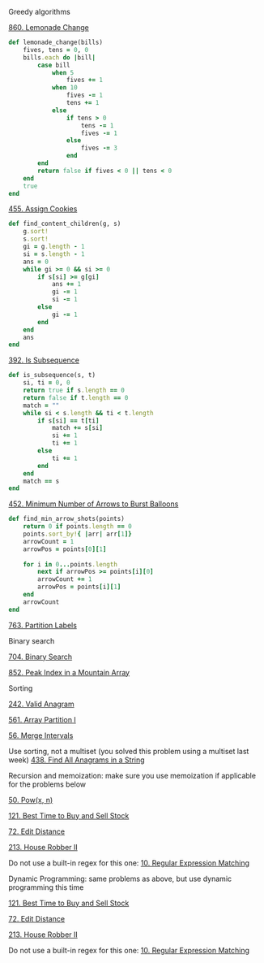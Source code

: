 Greedy algorithms


[860. Lemonade Change](https://leetcode.com/problems/lemonade-change)
```ruby
def lemonade_change(bills)
    fives, tens = 0, 0
    bills.each do |bill|
        case bill
            when 5
                fives += 1
            when 10
                fives -= 1
                tens += 1
            else
                if tens > 0
                    tens -= 1
                    fives -= 1
                else
                    fives -= 3
                end
        end
        return false if fives < 0 || tens < 0
    end
    true
end
```


[455. Assign Cookies](https://leetcode.com/problems/assign-cookies)
```ruby
def find_content_children(g, s)
    g.sort!
    s.sort!
    gi = g.length - 1
    si = s.length - 1
    ans = 0
    while gi >= 0 && si >= 0
        if s[si] >= g[gi]
            ans += 1
            gi -= 1
            si -= 1
        else 
            gi -= 1
        end
    end
    ans
end
```


[392. Is Subsequence](https://leetcode.com/problems/is-subsequence)
```ruby
def is_subsequence(s, t)
    si, ti = 0, 0
    return true if s.length == 0
    return false if t.length == 0
    match = ""
    while si < s.length && ti < t.length
        if s[si] == t[ti]
            match += s[si]
            si += 1
            ti += 1
        else
            ti += 1
        end
    end
    match == s
end
```

[452. Minimum Number of Arrows to Burst Balloons](https://leetcode.com/problems/minimum-number-of-arrows-to-burst-balloons)
```ruby
def find_min_arrow_shots(points)
    return 0 if points.length == 0
    points.sort_by!{ |arr| arr[1]}
    arrowCount = 1
    arrowPos = points[0][1]
    
    for i in 0...points.length
        next if arrowPos >= points[i][0]
        arrowCount += 1
        arrowPos = points[i][1]
    end
    arrowCount
end
```

[763. Partition Labels](https://leetcode.com/problems/partition-labels)

Binary search


[704. Binary Search](https://leetcode.com/problems/binary-search)


[852. Peak Index in a Mountain Array](https://leetcode.com/problems/peak-index-in-a-mountain-array)

Sorting


[242. Valid Anagram](https://leetcode.com/problems/valid-anagram)


[561. Array Partition I](https://leetcode.com/problems/array-partition-i)


[56. Merge Intervals](https://leetcode.com/problems/merge-intervals)

Use sorting, not a multiset (you solved this problem using a multiset last week) 
[438. Find All Anagrams in a String](https://leetcode.com/problems/find-all-anagrams-in-a-string)

Recursion and memoization: make sure you use memoization if applicable for the problems below


[50. Pow(x, n)](https://leetcode.com/problems/powx-n)


[121. Best Time to Buy and Sell Stock](https://leetcode.com/problems/best-time-to-buy-and-sell-stock)


[72. Edit Distance](https://leetcode.com/problems/edit-distance)


[213. House Robber II](https://leetcode.com/problems/house-robber-ii)

Do not use a built-in regex for this one: 
[10. Regular Expression Matching](https://leetcode.com/problems/regular-expression-matching/)

Dynamic Programming: same problems as above, but use dynamic programming this time


[121. Best Time to Buy and Sell Stock](https://leetcode.com/problems/best-time-to-buy-and-sell-stock)


[72. Edit Distance](https://leetcode.com/problems/edit-distance)


[213. House Robber II](https://leetcode.com/problems/house-robber-ii)

Do not use a built-in regex for this one: 
[10. Regular Expression Matching](https://leetcode.com/problems/regular-expression-matching/)